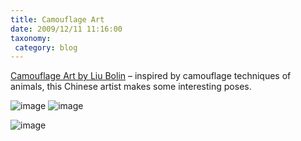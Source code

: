 ```yaml
---
title: Camouflage Art
date: 2009/12/11 11:16:00
taxonomy: 
 category: blog 
---
```


[Camouflage Art by Liu Bolin](http://www.toxel.com/inspiration/2009/10/04/camouflage-art-by-liu-bolin/) – inspired by camouflage techniques of animals, this Chinese artist makes some interesting poses.

![image](http://lh6.ggpht.com/_-8eBgLSYyzA/S2hUJaAYqXI/AAAAAAAA6sw/BKsi7wk30Gs/image_thumb%5B11%5D.png?imgmax=800) ![image](http://lh6.ggpht.com/_-8eBgLSYyzA/S2hUNG4BZVI/AAAAAAAA6tA/jZtJe_dfM40/image_thumb%5B7%5D.png?imgmax=800)

![image](http://lh6.ggpht.com/_-8eBgLSYyzA/S2hUQrsXjTI/AAAAAAAA6tQ/F_CRZSOTDgk/image_thumb%5B9%5D.png?imgmax=800)

